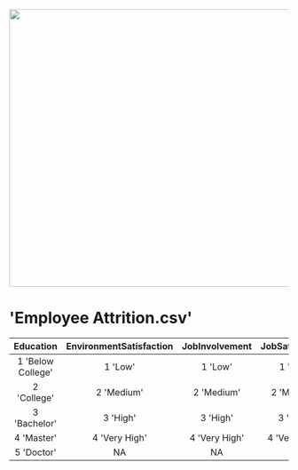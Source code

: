 <img src="https://github.com/user-attachments/assets/ea671c2c-6e91-4dfa-8cad-81ab5cacf10a" width="800" height="500"/>


'Employee Attrition.csv'
========================

| Education | EnvironmentSatisfaction | JobInvolvement | JobSatisfaction | PerformanceRating | RelationshipSatisfaction | WorkLifeBalance |
| :-------------: | :-------------: | :-------------: | :-------------: | :-------------: | :-------------: | :-------------: | 
| 1 'Below College'    | 1 'Low' | 1 'Low' | 1 'Low' | 1 'Low' | 1 'Low' | 1 'Bad' |
| 2 'College'  | 2 'Medium' | 2 'Medium' | 2 'Medium' | 2 'Good' | 2 'Medium' | 2 'Good' |
| 3 'Bachelor' | 3 'High' | 3 'High' | 3 'High' | 3 'Excellent' | 3 'High' | 3 'Better' |
| 4 'Master' | 4 'Very High' | 4 'Very High' | 4 'Very High' | 4 'Outstanding' | 4 'Very High' | 4 'Best' |
| 5 'Doctor' | NA | NA | NA | NA | NA | NA | 
